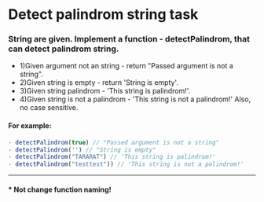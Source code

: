 # Detect palindrom string task

### String are given. Implement a function - detectPalindrom, that can detect palindrom string. 
* 1)Given argument not an string - return "Passed argument is not a string".
* 2)Given string is empty - return 'String is empty'. 
* 3)Given string palindrom - 'This string is palindrom!'.
* 4)Given string is not a palindrom - 'This string is not a palindrom!'
Also, no case sensitive.

#### For example:
```js
- detectPalindrom(true) // "Passed argument is not a string"
- detectPalindrom('') // "String is empty"
- detectPalindrom("TARARAT") // 'This string is palindrom!'
- detectPalindrom("testtest")) // 'This string is not a palindrom!'
```
<hr>

#### * Not change function naming!